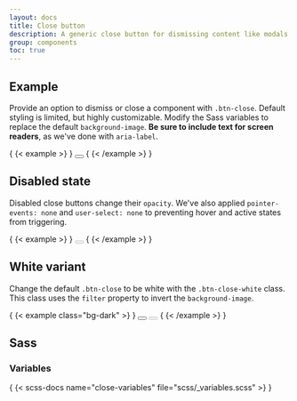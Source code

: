 ```yaml
---
layout: docs
title: Close button
description: A generic close button for dismissing content like modals and alerts.
group: components
toc: true
---
```


## Example

Provide an option to dismiss or close a component with `.btn-close`. Default styling is limited, but highly customizable. Modify the Sass variables to replace the default `background-image`. **Be sure to include text for screen readers**, as we've done with `aria-label`.

{ {< example >} }
<button type="button" class="btn-close" aria-label="Close"></button>
{ {< /example >} }

## Disabled state

Disabled close buttons change their `opacity`. We've also applied `pointer-events: none` and `user-select: none` to preventing hover and active states from triggering.

{ {< example >} }
<button type="button" class="btn-close" disabled aria-label="Close"></button>
{ {< /example >} }

## White variant

Change the default `.btn-close` to be white with the `.btn-close-white` class. This class uses the `filter` property to invert the `background-image`.

{ {< example class="bg-dark" >} }
<button type="button" class="btn-close btn-close-white" aria-label="Close"></button>
<button type="button" class="btn-close btn-close-white" disabled aria-label="Close"></button>
{ {< /example >} }

## Sass

### Variables

{ {< scss-docs name="close-variables" file="scss/_variables.scss" >} }
